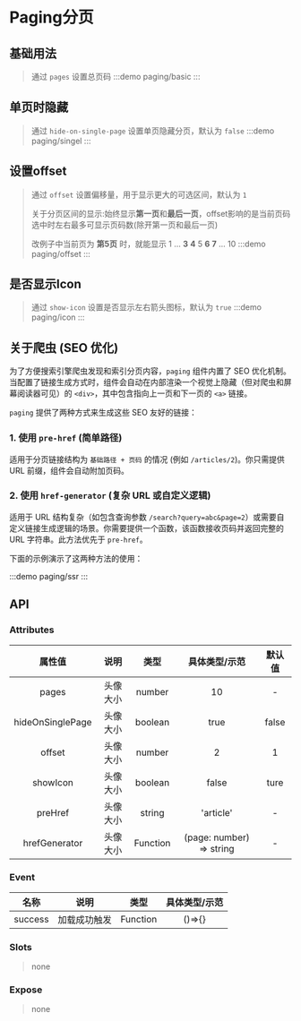 # Paging分页

## 基础用法
> 通过 `pages` 设置总页码
:::demo paging/basic
:::


## 单页时隐藏
> 通过 `hide-on-single-page` 设置单页隐藏分页，默认为 `false`
:::demo paging/singel
:::


## 设置offset
> 通过 `offset` 设置偏移量，用于显示更大的可选区间，默认为 `1`
>>
> 关于分页区间的显示:始终显示**第一页**和**最后一页**，offset影响的是当前页码选中时左右最多可显示页码数(除开第一页和最后一页)
>>
> 改例子中当前页为 **第5页** 时，就能显示 1 ... **3** **4** 5 **6** **7** ... 10 
:::demo paging/offset
:::


## 是否显示Icon
> 通过 `show-icon` 设置是否显示左右箭头图标，默认为 `true`
:::demo paging/icon
:::

## 关于爬虫 (SEO 优化)

为了方便搜索引擎爬虫发现和索引分页内容，`paging` 组件内置了 SEO 优化机制。当配置了链接生成方式时，组件会自动在内部渲染一个视觉上隐藏（但对爬虫和屏幕阅读器可见）的 `<div>`，其中包含指向上一页和下一页的 `<a>` 链接。

`paging` 提供了两种方式来生成这些 SEO 友好的链接：

### 1. 使用 `pre-href` (简单路径)

适用于分页链接结构为 `基础路径 + 页码` 的情况 (例如 `/articles/2`)。你只需提供 URL 前缀，组件会自动附加页码。

### 2. 使用 `href-generator` (复杂 URL 或自定义逻辑)

适用于 URL 结构复杂（如包含查询参数 `/search?query=abc&page=2`）或需要自定义链接生成逻辑的场景。你需要提供一个函数，该函数接收页码并返回完整的 URL 字符串。此方法优先于 `pre-href`。

下面的示例演示了这两种方法的使用：

:::demo paging/ssr
:::

## API

### Attributes

|      属性值      |   说明   |   类型   |      具体类型/示范       | 默认值 |
| :--------------: | :------: | :------: | :----------------------: | :----: |
|      pages       | 头像大小 |  number  |            10            |   -    |
| hideOnSinglePage | 头像大小 | boolean  |           true           | false  |
|      offset      | 头像大小 |  number  |            2             |   1    |
|     showIcon     | 头像大小 | boolean  |          false           |  ture  |
|     preHref      | 头像大小 |  string  |        'article'         |   -    |
|  hrefGenerator   | 头像大小 | Function | (page: number) => string |   -    |



### Event

|  名称   |     说明     |   类型   | 具体类型/示范 |
| :-----: | :----------: | :------: | :-----------: |
| success | 加载成功触发 | Function |    ()=>{}     |

### Slots

> none

### Expose

> none
